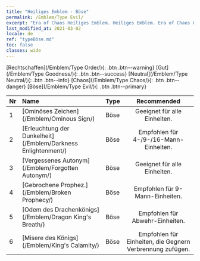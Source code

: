 ```yaml
---
title: "Heiliges Emblem - Böse"
permalink: /Emblem/Type Evil/
excerpt: "Era of Chaos Heiliges Emblem. Heiliges Emblem. Era of Chaos Heiliges Emblem Böse. Era of Chaos Böse"
last_modified_at: 2021-03-02
locale: de
ref: "typeBöse.md"
toc: false
classes: wide
---
```


  [Rechtschaffen](/Emblem/Type Order/){: .btn .btn--warning}   [Gut](/Emblem/Type Goodness/){: .btn .btn--success}   [Neutral](/Emblem/Type Neutral/){: .btn .btn--info}   [Chaos](/Emblem/Type Chaos/){: .btn .btn--danger}   [Böse](/Emblem/Type Evil/){: .btn .btn--primary} 

  |  Nr  |             Name            |    Type    |   Recommended   |
  |:-----|:----------------------------|:-----------|:---------------:|
  | 1 | [Ominöses Zeichen](/Emblem/Ominous Sign/) | Böse | Geeignet für alle Einheiten. | 
  | 2 | [Erleuchtung der Dunkelheit](/Emblem/Darkness Enlightenment/) | Böse | Empfohlen für 4-/9-/16-Mann-Einheiten. | 
  | 3 | [Vergessenes Autonym](/Emblem/Forgotten Autonym/) | Böse | Geeignet für alle Einheiten. | 
  | 4 | [Gebrochene Prophez.](/Emblem/Broken Prophecy/) | Böse | Empfohlen für 9-Mann-Einheiten. | 
  | 5 | [Odem des Drachenkönigs](/Emblem/Dragon King's Breath/) | Böse | Empfohlen für Abwehr-Einheiten. | 
  | 6 | [Misere des Königs](/Emblem/King's Calamity/) | Böse | Empfohlen für Einheiten, die Gegnern Verbrennung zufügen. | 
